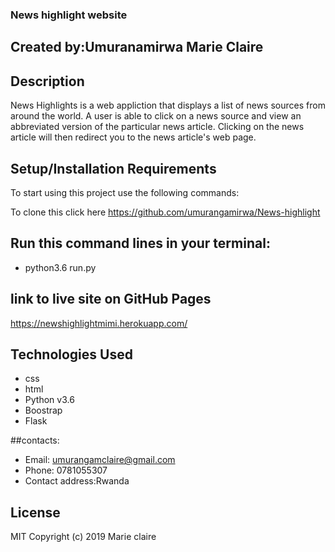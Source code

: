 ### News highlight website

## Created by:Umuranamirwa Marie Claire

## Description


News Highlights is a web appliction that displays a list of news sources from around the world. A user is able to click on a news source and view an abbreviated version of the particular news article. Clicking on the news article will then redirect you to the news article's web page.

## Setup/Installation Requirements

To start using this project use the following commands:

To clone this click here https://github.com/umurangamirwa/News-highlight

## Run this command lines in your terminal:

* python3.6 run.py

## link to live site on GitHub Pages

https://newshighlightmimi.herokuapp.com/

## Technologies Used
* css
* html
* Python v3.6
* Boostrap
* Flask

##contacts:

* Email: umurangamclaire@gmail.com
* Phone: 0781055307
* Contact address:Rwanda

## License

MIT Copyright (c) 2019 Marie claire
